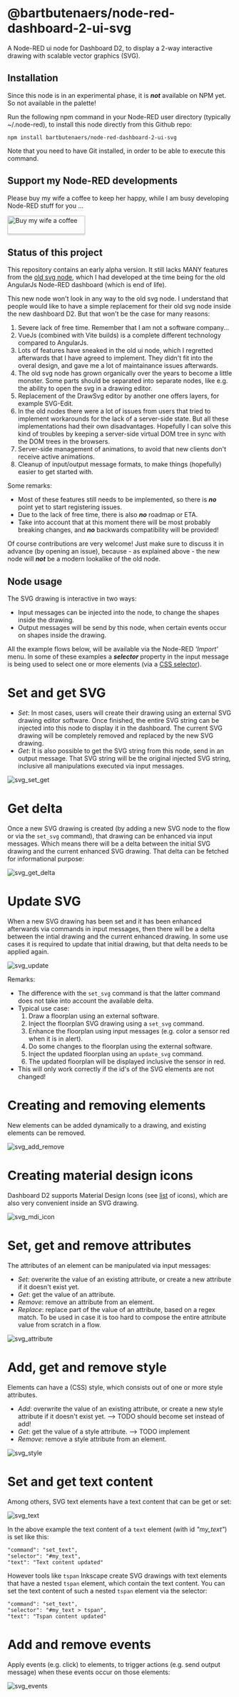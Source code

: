 # @bartbutenaers/node-red-dashboard-2-ui-svg

A Node-RED ui node for Dashboard D2, to display a 2-way interactive drawing with scalable vector graphics (SVG).

## Installation

Since this node is in an experimental phase, it is ***not*** available on NPM yet.  So not available in the palette!

Run the following npm command in your Node-RED user directory (typically ~/.node-red), to install this node directly from this Github repo:
```
npm install bartbutenaers/node-red-dashboard-2-ui-svg
```
Note that you need to have Git installed, in order to be able to execute this command.

## Support my Node-RED developments

Please buy my wife a coffee to keep her happy, while I am busy developing Node-RED stuff for you ...

<a href="https://www.buymeacoffee.com/bartbutenaers" target="_blank"><img src="https://www.buymeacoffee.com/assets/img/custom_images/orange_img.png" alt="Buy my wife a coffee" style="height: 41px !important;width: 174px !important;box-shadow: 0px 3px 2px 0px rgba(190, 190, 190, 0.5) !important;-webkit-box-shadow: 0px 3px 2px 0px rgba(190, 190, 190, 0.5) !important;" ></a>

## Status of this project

This repository contains an early alpha version.  It still lacks MANY features from the [old svg node](https://github.com/bartbutenaers/node-red-contrib-ui-svg/blob/master/README.md), which I had developed at the time being for the old AngularJs Node-RED dashboard (which is end of life).

This new node won't look in any way to the old svg node.  I understand that people would like to have a simple replacement for their old svg node inside the new dashboard D2.  But that won't be the case for many reasons:

1. Severe lack of free time.  Remember that I am not a software company...
2. VueJs (combined with Vite builds) is a complete different technology compared to AngularJs.
3. Lots of features have sneaked in the old ui node, which I regretted afterwards that I have agreed to implement.  They didn't fit into the overal design, and gave me a lot of maintainance issues afterwards.
4. The old svg node has grown organically over the years to become a little monster.  Some parts should be separated into separate nodes, like e.g. the ability to open the svg in a drawing editor.
5. Replacement of the DrawSvg editor by another one offers layers, for example SVG-Edit.
6.  In the old nodes there were a lot of issues from users that tried to implement workarounds for the lack of a server-side state.  But all these implementations had their own disadvantages.  Hopefully I can solve this kind of troubles by keeping a server-side virtual DOM tree in sync with the DOM trees in the browsers.
7.  Server-side management of animations, to avoid that new clients don't receive active animations.
8.  Cleanup of input/output message formats, to make things (hopefully) easier to get started with.

Some remarks:
+ Most of these features still needs to be implemented, so there is ***no*** point yet to start registering issues.
+ Due to the lack of free time, there is also ***no*** roadmap or ETA.
+ Take into account that at this moment there will be most probably breaking changes, and ***no*** backwards compatibility will be provided!

Of course contributions are very welcome!  Just make sure to discuss it in advance (by opening an issue), because - as explained above - the new node will ***not*** be a modern lookalike of the old node.  

## Node usage

The SVG drawing is interactive in two ways:
+ Input messages can be injected into the node, to change the shapes inside the drawing.
+ Output messages will be send by this node, when certain events occur on shapes inside the drawing.

All the example flows below, will be available via the Node-RED *'Import'* menu.  In some of these examples a ***selector*** property in the input message is being used to select one or more elements (via a [CSS selector](https://www.w3schools.com/cssref/css_selectors.asp)).

# Set and get SVG

+ *Set*: In most cases, users will create their drawing using an external SVG drawing editor software.  Once finished, the entire SVG string can be injected into this node to display it in the dashboard.  The current SVG drawing will be completely removed and replaced by the new SVG drawing.
+ *Get*: It is also possible to get the SVG string from this node, send in an output message.  That SVG string will be the original injected SVG string, inclusive all manipulations executed via input messages.

![svg_set_get](https://github.com/bartbutenaers/node-red-dashboard-2-ui-svg/assets/14224149/e9007e13-4257-4a03-bc16-5c8445d9b16e)

# Get delta

Once a new SVG drawing is created (by adding a new SVG node to the flow or via the `set_svg` command), that drawing can be enhanced via input messages.  Which means there will be a delta between the initial SVG drawing and the current enhanced SVG drawing.  That delta can be fetched for informational purpose:

![svg_get_delta](https://github.com/bartbutenaers/node-red-dashboard-2-ui-svg/assets/14224149/e95382e6-2454-4003-b5df-a06d338236bd)

# Update SVG

When a new SVG drawing has been set and it has been enhanced afterwards via commands in input messages, then there will be a delta between the intial drawing and the current enhanced drawing.  In some use cases it is required to update that initial drawing, but that delta needs to be applied again.

![svg_update](https://github.com/bartbutenaers/node-red-dashboard-2-ui-svg/assets/14224149/1b0414b4-696c-4395-9904-61a2a9552058)

Remarks:
+ The difference with the `set_svg` command is that the latter command does not take into account the available delta.
+ Typical use case:
   1. Draw a floorplan using an external software.
   2. Inject the floorplan SVG drawing using a `set_svg` command.
   3. Enhance the floorplan using input messages (e.g. color a sensor red when it is in alert).
   4. Do some changes to the floorplan using the external software.
   5. Inject the updated floorplan using an `update_svg` command.
   6. The updated floorplan will be displayed inclusive the sensor in red.
 + This will only work correctly if the id's of the SVG elements are not changed!

# Creating and removing elements

New elements can be added dynamically to a drawing, and existing elements can be removed.  

![svg_add_remove](https://github.com/bartbutenaers/node-red-dashboard-2-ui-svg/assets/14224149/cf60c069-ec7b-4000-8275-e245d362489e)

# Creating material design icons

Dashboard D2 supports Material Design Icons (see [list](https://pictogrammers.com/library/mdi/) of icons), which are also very convenient inside an SVG drawing.

![svg_mdi_icon](https://github.com/bartbutenaers/node-red-dashboard-2-ui-svg/assets/14224149/a6713663-78c9-46a9-93c6-1ae3efeb6de6)

# Set, get and remove attributes

The attributes of an element can be manipulated via input messages:
+ *Set*: overwrite the value of an existing attribute, or create a new attribute if it doesn't exist yet.
+ *Get*: get the value of an attribute.
+ *Remove*: remove an attribute from an element.
+ *Replace*: replace part of the value of an attribute, based on a regex match.  To be used in case it is too hard to compose the entire attribute value from scratch in a flow.

![svg_attribute](https://github.com/bartbutenaers/node-red-dashboard-2-ui-svg/assets/14224149/ccde828a-3f8a-49c9-9a8a-095ed78aeb46)

# Add, get and remove style

Elements can have a (CSS) style, which consists out of one or more style attributes.
+ *Add*: overwrite the value of an existing attribute, or create a new style attribute if it doesn't exist yet. --> TODO should become set instead of add!
+ *Get*: get the value of a style attribute. --> TODO implement
+ *Remove*: remove a style attribute from an element.

![svg_style](https://github.com/bartbutenaers/node-red-dashboard-2-ui-svg/assets/14224149/7fc17fee-4e37-4f81-ba86-1456a18fb484)

# Set and get text content

Among others, SVG text elements have a text content that can be get or set:

![svg_text](https://github.com/bartbutenaers/node-red-dashboard-2-ui-svg/assets/14224149/0f416126-6c26-4c93-bf71-93c25e747f1e)

In the above example the text content of a `text` element (with id *"my_text"*) is set like this:
```
"command": "set_text",
"selector": "#my_text",
"text": "Text content updated"
```
However tools like `tspan` Inkscape create SVG drawings with text elements that have a nested `tspan` element, which contain the text content.  You can set the text content of such a nested `tspan` element via the selector:
```
"command": "set_text",
"selector": "#my_text > tspan",
"text": "Tspan content updated"
```

# Add and remove events

Apply events (e.g. click) to elements, to trigger actions (e.g. send output message) when these events occur on those elements:

![svg_events](https://github.com/bartbutenaers/node-red-dashboard-2-ui-svg/assets/14224149/d88ae48c-d260-409d-ae38-f00d642564fe)
